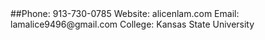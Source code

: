 <!DOCTYPE html>
<html lang="{{ site.lang | default: "en-US" }}">
  <head>
    <meta charset='utf-8'>
    <meta http-equiv="X-UA-Compatible" content="IE=edge">
    <meta name="viewport" content="width=device-width, initial-scale=1, maximum-scale=1">
    <link rel="stylesheet" href="{{ '/assets/css/style.css?v=' | append: site.github.build_revision | relative_url }}" media="screen" type="text/css">
    <link rel="stylesheet" href="{{ '/assets/css/print.css' | relative_url }}" media="print" type="text/css">
  </head>


  <body>
    ##Phone: 913-730-0785
    Website: alicenlam.com
    Email: lamalice9496@gmail.com
    College: Kansas State University
  </body>

